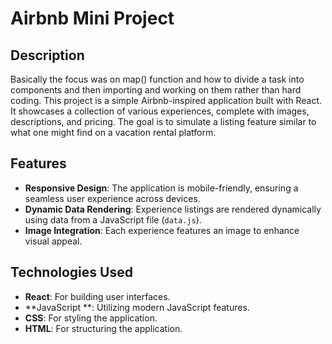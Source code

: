 # Airbnb Mini Project

## Description

Basically the focus was on map() function and how to divide a task into components and then importing and working on them rather than hard coding.
This project is a simple Airbnb-inspired application built with React. 
It showcases a collection of various experiences, complete with images, descriptions, and pricing. 
The goal is to simulate a listing feature similar to what one might find on a vacation rental platform.

## Features

- **Responsive Design**: The application is mobile-friendly, ensuring a seamless user experience across devices.
- **Dynamic Data Rendering**: Experience listings are rendered dynamically using data from a JavaScript file (`data.js`).
- **Image Integration**: Each experience features an image to enhance visual appeal.

## Technologies Used

- **React**: For building user interfaces.
- **JavaScript **: Utilizing modern JavaScript features.
- **CSS**: For styling the application.
- **HTML**: For structuring the application.
